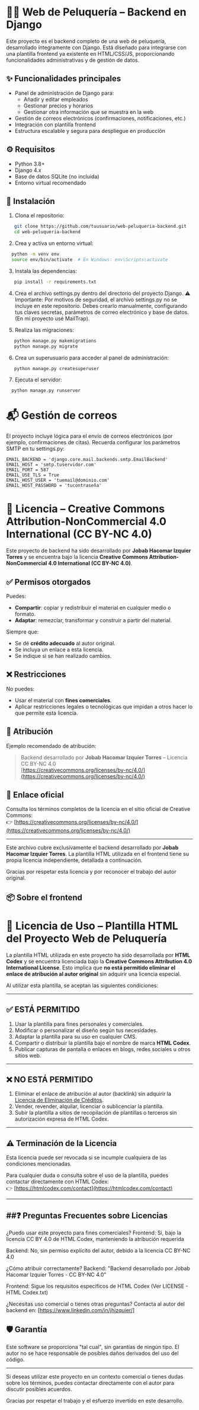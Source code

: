 # 💇‍♀️ Web de Peluquería – Backend en Django

Este proyecto es el backend completo de una web de peluquería, desarrollado íntegramente con Django. Está diseñado para integrarse con una plantilla frontend ya existente en HTML/CSS/JS, proporcionando funcionalidades administrativas y de gestión de datos.

## ✨ Funcionalidades principales

- Panel de administración de Django para:
  - Añadir y editar empleados
  - Gestionar precios y horarios
  - Gestionar otra información que se muestra en la web
- Gestión de correos electrónicos (confirmaciones, notificaciones, etc.)
- Integración con plantilla frontend 
- Estructura escalable y segura para despliegue en producción

## ⚙️ Requisitos

- Python 3.8+
- Django 4.x
- Base de datos SQLite (no incluida)
- Entorno virtual recomendado

## 🚀 Instalación

1. Clona el repositorio:
```bash
   git clone https://github.com/tuusuario/web-peluqueria-backend.git
   cd web-peluqueria-backend
```
2. Crea y activa un entorno virtual:
```bash
  python -m venv env
  source env/bin/activate  # En Windows: env\Scripts\activate
```
3. Instala las dependencias:
```bash
   pip install -r requirements.txt
```
4. Crea el archivo settings.py dentro del directorio del proyecto Django.
⚠️ Importante: Por motivos de seguridad, el archivo settings.py no se incluye en este repositorio.
 Debes crearlo manualmente, configurando tus claves secretas, parámetros de correo electrónico y base de datos.
 (En mi proyecto usé MailTrap).

5. Realiza las migraciones:
```bash
   python manage.py makemigrations
   python manage.py migrate
```
6. Crea un superusuario para acceder al panel de administración:
```bash
   python manage.py createsuperuser
```
7. Ejecuta el servidor:
```bash
  python manage.py runserver
```

# 📬 Gestión de correos
El proyecto incluye lógica para el envío de correos electrónicos (por ejemplo, confirmaciones de citas).
Recuerda configurar los parámetros SMTP en tu settings.py:

```
EMAIL_BACKEND = 'django.core.mail.backends.smtp.EmailBackend'
EMAIL_HOST = 'smtp.tuservidor.com'
EMAIL_PORT = 587
EMAIL_USE_TLS = True
EMAIL_HOST_USER = 'tuemail@dominio.com'
EMAIL_HOST_PASSWORD = 'tucontraseña'
```

# 📄 Licencia – Creative Commons Attribution-NonCommercial 4.0 International (CC BY-NC 4.0)

Este proyecto de backend ha sido desarrollado por **Jobab Hacomar Izquier Torres** y se encuentra bajo la licencia **Creative Commons Attribution-NonCommercial 4.0 International (CC BY-NC 4.0)**.

## ✅ Permisos otorgados

Puedes:

- **Compartir**: copiar y redistribuir el material en cualquier medio o formato.
- **Adaptar**: remezclar, transformar y construir a partir del material.

Siempre que:

- Se dé **crédito adecuado** al autor original.
- Se incluya un enlace a esta licencia.
- Se indique si se han realizado cambios.

## ❌ Restricciones

No puedes:

- Usar el material con **fines comerciales**.
- Aplicar restricciones legales o tecnológicas que impidan a otros hacer lo que permite esta licencia.

## 📌 Atribución

Ejemplo recomendado de atribución:

> Backend desarrollado por **Jobab Hacomar Izquier Torres** – Licencia CC BY-NC 4.0  
> [https://creativecommons.org/licenses/by-nc/4.0/](https://creativecommons.org/licenses/by-nc/4.0/)

## 🔗 Enlace oficial

Consulta los términos completos de la licencia en el sitio oficial de Creative Commons:  
👉 [https://creativecommons.org/licenses/by-nc/4.0/](https://creativecommons.org/licenses/by-nc/4.0/)

---

Este archivo cubre exclusivamente el backend desarrollado por **Jobab Hacomar Izquier Torres**. La plantilla HTML utilizada en el frontend tiene su propia licencia independiente, detallada a continuación.

Gracias por respetar esta licencia y por reconocer el trabajo del autor original.

## 📦 Sobre el frontend

# 📄 Licencia de Uso – Plantilla HTML del Proyecto Web de Peluquería

La plantilla HTML utilizada en este proyecto ha sido desarrollada por **HTML Codex** y se encuentra licenciada bajo la **Creative Commons Attribution 4.0 International License**.
Esto implica que **no está permitido eliminar el enlace de atribución al autor original** sin adquirir una licencia
especial.

Al utilizar esta plantilla, se aceptan las siguientes condiciones:

---

## ✅ ESTÁ PERMITIDO

1. Usar la plantilla para fines personales y comerciales.
2. Modificar o personalizar el diseño según tus necesidades.
3. Adaptar la plantilla para su uso en cualquier CMS.
4. Compartir o distribuir la plantilla bajo el nombre de marca **HTML Codex**.
5. Publicar capturas de pantalla o enlaces en blogs, redes sociales u otros sitios web.

---

## ❌ NO ESTÁ PERMITIDO

1. Eliminar el enlace de atribución al autor (backlink) sin adquirir la [Licencia de Eliminación de Créditos](https://htmlcodex.com/credit-removal).
2. Vender, revender, alquilar, licenciar o sublicenciar la plantilla.
3. Subir la plantilla a sitios de recopilación de plantillas o terceros sin autorización expresa de HTML Codex.

---

## ⚠️ Terminación de la Licencia

Esta licencia puede ser revocada si se incumple cualquiera de las condiciones mencionadas.

Para cualquier duda o consulta sobre el uso de la plantilla, puedes contactar directamente con HTML Codex:  
👉 [https://htmlcodex.com/contact](https://htmlcodex.com/contact)

---

##❓ Preguntas Frecuentes sobre Licencias
---
¿Puedo usar este proyecto para fines comerciales?
Frontend: Sí, bajo la licencia CC BY 4.0 de HTML Codex, manteniendo la atribución requerida

Backend: No, sin permiso explícito del autor, debido a la licencia CC BY-NC 4.0

¿Cómo atribuir correctamente?
Backend: "Backend desarrollado por Jobab Hacomar Izquier Torres - CC BY-NC 4.0"

Frontend: Sigue los requisitos específicos de HTML Codex (Ver LICENSE - HTML Codex.txt)

¿Necesitas uso comercial o tienes otras preguntas?
Contacta al autor del backend en: [https://www.linkedin.com/in/jhizquier/]

## 🛡️ Garantía

Este software se proporciona "tal cual", sin garantías de ningún tipo.
El autor no se hace responsable de posibles daños derivados del uso del código.

---

Si deseas utilizar este proyecto en un contexto comercial o tienes dudas sobre los términos,
puedes contactar directamente con el autor para discutir posibles acuerdos.

Gracias por respetar el trabajo y el esfuerzo invertido en este desarrollo.






